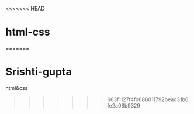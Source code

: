 <<<<<<< HEAD
# html-css
=======
# Srishti-gupta
html&amp;css
>>>>>>> 663f1127f4fd686011792bead31b6fe2a08b9329

